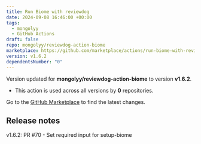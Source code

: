 ```yaml
---
title: Run Biome with reviewdog
date: 2024-09-08 16:46:00 +00:00
tags:
  - mongolyy
  - GitHub Actions
draft: false
repo: mongolyy/reviewdog-action-biome
marketplace: https://github.com/marketplace/actions/run-biome-with-reviewdog
version: v1.6.2
dependentsNumber: "0"
---
```



Version updated for **mongolyy/reviewdog-action-biome** to version **v1.6.2**.
- This action is used across all versions by **0** repositories.

Go to the [GitHub Marketplace](https://github.com/marketplace/actions/run-biome-with-reviewdog) to find the latest changes.

## Release notes

v1.6.2: PR #70 - Set required input for setup-biome

